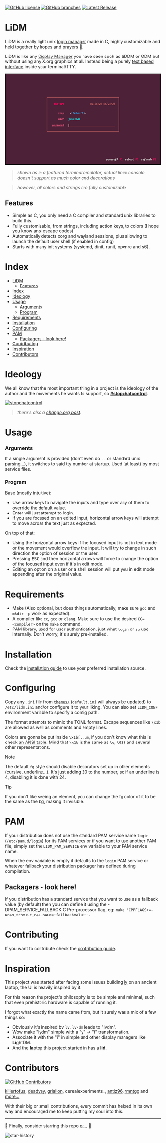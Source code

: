 [![GitHub license](https://badgen.net/github/license/javalsai/lidm)](https://github.com/javalsai/lidm/blob/master/LICENSE)
[![GitHub branches](https://badgen.net/github/branches/javalsai/lidm)](https://github.com/javalsai/lidm)
[![Latest Release](https://badgen.net/github/release/javalsai/lidm)](https://github.com/javalsai/lidm/releases)

# LiDM

LiDM is a really light unix [login manager](https://en.wikipedia.org/wiki/Login_manager) made in C, highly customizable and held together by hopes and prayers 🙏.

LiDM is like any [Display Manager](https://en.wikipedia.org/wiki/X_display_manager) you have seen such as SDDM or GDM but without using any X.org graphics at all. Instead being a purely [text based interface](https://en.wikipedia.org/wiki/Text-based_user_interface) inside your terminal/TTY.

![demo gif](assets/media/lidm.gif)

> *shown as in a featured terminal emulator, actual linux console doesn't support as much color and decorations*

> *however, all colors and strings are fully customizable*

## Features

* Simple as C, you only need a C compiler and standard unix libraries to build this.
* Fully customizable, from strings, including action keys, to colors (I hope you know ansi escape codes)
* Automatically detects xorg and wayland sessions, plus allowing to launch the default user shell (if enabled in config)
* Starts with many init systems (systemd, dinit, runit, openrc and s6).

# Index

- [LiDM](#lidm)
  - [Features](#features)
- [Index](#index)
- [Ideology](#ideology)
- [Usage](#usage)
    - [Arguments](#arguments)
    - [Program](#program)
- [Requirements](#requirements)
- [Installation](#installation)
- [Configuring](#configuring)
- [PAM](#pam)
  - [Packagers - look here!](#packagers---look-here)
- [Contributing](#contributing)
- [Inspiration](#inspiration)
- [Contributors](#contributors)

# Ideology

We all know that the most important thing in a project is the ideology of the author and the movements he wants to support, so [**#stopchatcontrol**](https://stopchatcontrol.eu).

[ ![stopchatcontrol](https://stopchatcontrol.eu/wp-content/uploads/2023/09/1-1-1024x1024.png) ](https://stopchatcontrol.eu)

> *there's also a [change.org post](https://www.change.org/p/stoppt-die-chatkontrolle-grundrechte-gelten-auch-im-netz).*

# Usage

### Arguments

If a single argument is provided (don't even do `--` or standard unix parsing...), it switches to said tty number at startup. Used (at least) by most service files.

### Program

Base (mostly intuitive):

* Use arrow keys to navigate the inputs and type over any of them to override the default value.
* Enter will just attempt to login.
* If you are focused on an edited input, horizontal arrow keys will attempt to move across the text just as expected.

On top of that:

* Using the horizontal arrow keys if the focused input is not in text mode or the movement would overflow the input. It will try to change in such direction the option of session or the user.
* Pressing <kbd>ESC</kbd> and then horizontal arrows will force to change the option of the focused input even if it's in edit mode.
* Editing an option on a user or a shell session will put you in edit mode appending after the original value.

# Requirements

* Make (Also optional, but does things automatically, make sure `gcc` and `mkdir -p` work as expected).
* A compiler like `cc`, `gcc` or `clang`. Make sure to use the desired `CC=<compiler>` on the `make` command.
* PAM library, used for user authentication, just what `login` or `su` use internally. Don't worry, it's surely pre-installed.

# Installation

Check the [installation guide](INSTALL.md) to use your preferred installation source.

# Configuring

Copy any `.ini` file from [`themes/`](./themes/) (`default.ini` will always be updated) to `/etc/lidm.ini` and/or configure it to your liking. You can also set `LIDM_CONF` environment variable to specify a config path.

The format attempts to mimic the TOML format. Escape sequences like `\x1b` are allowed as well as comments and empty lines.

Colors are gonna be put inside `\x1b[...m`, if you don't know what this is check [an ANSI table](https://gist.github.com/JBlond/2fea43a3049b38287e5e9cefc87b2124). Mind that `\x1b` is the same as `\e`, `\033` and several other representations.

> [!NOTE]
> The default `fg` style should disable decorators set up in other elements (cursive, underline...). It's just adding 20 to the number, so if an underline is 4, disabling it is done with 24.

> [!TIP]
> If you don't like seeing an element, you can change the fg color of it to be the same as the bg, making it invisible.

# PAM

If your distribution does not use the standard PAM service name `login` (`/etc/pam.d/login`) for its PAM services or if you want to use another PAM file, simply set the `LIDM_PAM_SERVICE` env variable to your PAM service name. 

When the env variable is empty it defaults to the `login` PAM service or whatever fallback your distribution packager has defined during compilation.

## Packagers - look here!

If you distribution has a standard service that you want to use as a fallback value (by default) then you can define it using the -DPAM_SERVICE_FALLBACK C Pre-processor flag, eg: `make 'CPPFLAGS+=-DPAM_SERVICE_FALLBACK="fallbackvalue"'`.

# Contributing

If you want to contribute check the [contribution guide](docs/CONTRIBUTING.md).

# Inspiration

This project was started after facing some issues building [ly](https://github.com/fairyglade/ly) on an ancient laptop, the UI is heavily inspired by it.

For this reason the project's philosophy is to be simple and minimal, such that even prehistoric hardware is capable of running it.

I forgot what exactly the name came from, but it surely was a mix of a few things so:

* Obviously it's inspired by `ly`. `ly-dm` leads to "lydm".
* Wow make "lydm" simple with a "y" → "i" transformation.
* Associate it with the "i" in s**i**mple and other display managers like **Li**ghtDM.
* And the **la**ptop this project started in has a **lid**.

# Contributors

[![GitHub Contributors](https://contrib.rocks/image?repo=javalsai/lidm\&max=20)](https://github.com/javalsai/lidm/graphs/contributors)

[killertofus](https://github.com/killertofus), [deadvey](https://github.com/deadvey), [grialion](https://github.com/grialion/), cerealexperiments\_, [antiz96](https://github.com/Antiz96), [rmntgx](https://github.com/rmntgx) and [more...](https://github.com/javalsai/lidm/graphs/contributors)

With their big or small contributions, every commit has helped in its own way and encouraged me to keep putting my soul into this.

***

🌟 Finally, consider starring this repo [or...](https://www.reddit.com/r/github/comments/1l2mchg/is_this_allowed) 🔪

![star-history](https://api.star-history.com/svg?repos=javalsai/lidm\&type=Date)

